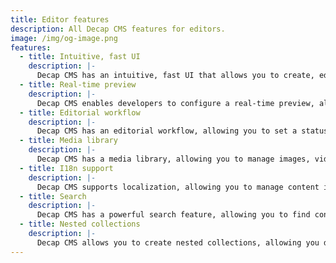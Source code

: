```yaml
---
title: Editor features
description: All Decap CMS features for editors.
image: /img/og-image.png
features:
  - title: Intuitive, fast UI
    description: |-
      Decap CMS has an intuitive, fast UI that allows you to create, edit, and manage content with ease. The editor is designed to be simple and easy to use, allowing you to focus on your content.
  - title: Real-time preview  
    description: |-
      Decap CMS enables developers to configure a real-time preview, allowing you to see how your content will look before publishing. The preview is updated as you type, allowing you to see your changes instantly.
  - title: Editorial workflow
    description: |-
      Decap CMS has an editorial workflow, allowing you to set a status for each entry.
  - title: Media library
    description: |-
      Decap CMS has a media library, allowing you to manage images, videos, and other files. For more advanced use cases, Decap provides a plugin system to extend the media library. Cloudinary and Uploadcare plugins are already included.
  - title: I18n support
    description: |-
      Decap CMS supports localization, allowing you to manage content in multiple languages.
  - title: Search
    description: |-
      Decap CMS has a powerful search feature, allowing you to find content quickly and easily.
  - title: Nested collections
    description: |-
      Decap CMS allows you to create nested collections, allowing you define entries with same layouts in subfolders.
---
```

